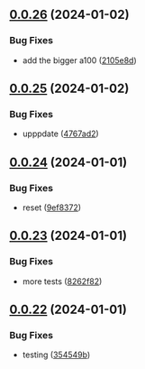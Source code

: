 ## [0.0.26](https://github.com/technovangelist/obm/compare/v0.0.25...v0.0.26) (2024-01-02)


### Bug Fixes

* add the bigger a100 ([2105e8d](https://github.com/technovangelist/obm/commit/2105e8d6f7d835bc8d7ed02a63101480d67f3135))



## [0.0.25](https://github.com/technovangelist/obm/compare/v0.0.24...v0.0.25) (2024-01-02)


### Bug Fixes

* upppdate ([4767ad2](https://github.com/technovangelist/obm/commit/4767ad280692fc41e5e73a9196f6b648b67948ff))



## [0.0.24](https://github.com/technovangelist/obm/compare/v0.0.23...v0.0.24) (2024-01-01)


### Bug Fixes

* reset ([9ef8372](https://github.com/technovangelist/obm/commit/9ef83723fddef2c01f034dc1eb97243d110b2ad4))



## [0.0.23](https://github.com/technovangelist/obm/compare/v0.0.22...v0.0.23) (2024-01-01)


### Bug Fixes

* more tests ([8262f82](https://github.com/technovangelist/obm/commit/8262f828c1ece81862f1fbf2ad1034f33f134f73))



## [0.0.22](https://github.com/technovangelist/obm/compare/v0.0.21...v0.0.22) (2024-01-01)


### Bug Fixes

* testing ([354549b](https://github.com/technovangelist/obm/commit/354549b32fcf469116774bc044426f6dd34f2e16))



